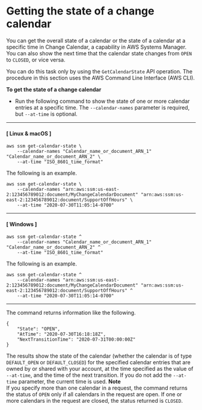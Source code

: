 # Getting the state of a change calendar<a name="change-calendar-getstate"></a>

You can get the overall state of a calendar or the state of a calendar at a specific time in Change Calendar, a capability in AWS Systems Manager\. You can also show the next time that the calendar state changes from `OPEN` to `CLOSED`, or vice versa\.

You can do this task only by using the `GetCalendarState` API operation\. The procedure in this section uses the AWS Command Line Interface \(AWS CLI\)\.

**To get the state of a change calendar**
+ Run the following command to show the state of one or more calendar entries at a specific time\. The `--calendar-names` parameter is required, but `--at-time` is optional\.

------
#### [ Linux & macOS ]

  ```
  aws ssm get-calendar-state \
      --calendar-names "Calendar_name_or_document_ARN_1" "Calendar_name_or_document_ARN_2" \
      --at-time "ISO_8601_time_format"
  ```

  The following is an example\.

  ```
  aws ssm get-calendar-state \
      --calendar-names "arn:aws:ssm:us-east-2:123456789012:document/MyChangeCalendarDocument" "arn:aws:ssm:us-east-2:123456789012:document/SupportOffHours" \
      --at-time "2020-07-30T11:05:14-0700"
  ```

------
#### [ Windows ]

  ```
  aws ssm get-calendar-state ^
      --calendar-names "Calendar_name_or_document_ARN_1" "Calendar_name_or_document_ARN_2" ^
      --at-time "ISO_8601_time_format"
  ```

  The following is an example\.

  ```
  aws ssm get-calendar-state ^
      --calendar-names "arn:aws:ssm:us-east-2:123456789012:document/MyChangeCalendarDocument" "arn:aws:ssm:us-east-2:123456789012:document/SupportOffHours" ^
      --at-time "2020-07-30T11:05:14-0700"
  ```

------

  The command returns information like the following\.

  ```
  {
      "State": "OPEN",
      "AtTime": "2020-07-30T16:18:18Z",
      "NextTransitionTime": "2020-07-31T00:00:00Z"
  }
  ```

  The results show the state of the calendar \(whether the calendar is of type `DEFAULT_OPEN` or `DEFAULT_CLOSED`\) for the specified calendar entries that are owned by or shared with your account, at the time specified as the value of `--at-time`, and the time of the next transition\. If you do not add the `--at-time` parameter, the current time is used\.
**Note**  
If you specify more than one calendar in a request, the command returns the status of `OPEN` only if all calendars in the request are open\. If one or more calendars in the request are closed, the status returned is `CLOSED`\.